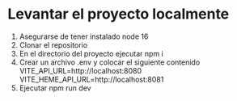 # Levantar el proyecto localmente 
1. Asegurarse de tener instalado node 16
2. Clonar el repositorio
3. En el directorio del proyecto ejecutar npm i
4. Crear un archivo .env y colocar el siguiente contenido
VITE_API_URL=http://localhost:8080
VITE_HEME_API_URL=http://localhost:8081
5. Ejecutar npm run dev
